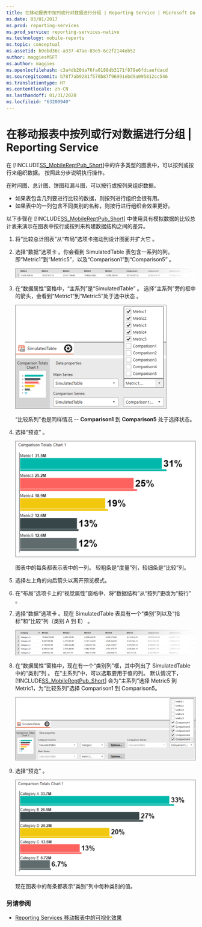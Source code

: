```yaml
---
title: 在移动报表中按列或行对数据进行分组 | Reporting Service | Microsoft Docs
ms.date: 03/01/2017
ms.prod: reporting-services
ms.prod_service: reporting-services-native
ms.technology: mobile-reports
ms.topic: conceptual
ms.assetid: b9ebd36c-a337-47ae-83e5-6c2f2144eb52
author: maggiesMSFT
ms.author: maggies
ms.openlocfilehash: c3a4db20da76fa0188db3171f879e6fdcaefdacd
ms.sourcegitcommit: b78f7ab9281f570b87f96991ebd9a095812cc546
ms.translationtype: HT
ms.contentlocale: zh-CN
ms.lasthandoff: 01/31/2020
ms.locfileid: "63200940"
---
```

# <a name="group-data-by-columns-or-rows-in-a-mobile-report--reporting-services"></a>在移动报表中按列或行对数据进行分组 | Reporting Service
在 [!INCLUDE[SS_MobileReptPub_Short](../../includes/ss-mobilereptpub-short.md)]中的许多类型的图表中，可以按列或按行来组织数据。 按照此分步说明执行操作。

在时间图、总计图、饼图和漏斗图，可以按行或按列来组织数据。 
* 如果表包含几列要进行比较的数据，则按列进行组织会很有用。 
* 如果表中的一列包含不同类别的名称，则按行进行组织会效果更好。 

以下步骤在 [!INCLUDE[SS_MobileReptPub_Short](../../includes/ss-mobilereptpub-short.md)] 中使用具有模拟数据的比较总计表来演示在图表中按行或按列来构建数据结构之间的差异。  

1. 将“比较总计图表”从“布局”选项卡拖动到设计图面并扩大它   。

2. 选择“数据”选项卡  。你会看到 SimulatedTable 表包含一系列的列，即“Metric1”到“Metric5”，以及“Comparison1”到“Comparison5”     。 

   ![mobile-report-data-group-column](../../reporting-services/mobile-reports/media/mobile-report-data-group-column.png)

3. 在“数据属性”窗格中，“主系列”是“SimulatedTable”    。 选择“主系列”旁的框中的箭头，会看到“Metric1”到“Metric5”处于选中状态    。

   ![mobile-report-properties-columns](../../reporting-services/mobile-reports/media/mobile-report-properties-columns.png)

   “比较系列”也是同样情况   -- **Comparison1** 到 **Comparison5** 处于选择状态。
   
4. 选择“预览”  。

   ![mobile-report-chart-by-columns](../../reporting-services/mobile-reports/media/mobile-report-chart-by-columns.png)

   图表中的每条都表示表中的一列。 较粗条是“度量”列，较细条是“比较”列。

5. 选择左上角的向后箭头以离开预览模式。

6. 在“布局”选项卡上的“视觉属性”窗格中，将“数据结构”从“按列”更改为“按行”      。  

7. 选择“数据”选项卡  。现在 SimulatedTable 表具有一个“类别”列以及“指标”和“比较”列（类别 A 到 E）    。 

   ![mobile-report-data-group-rows](../../reporting-services/mobile-reports/media/mobile-report-data-group-rows.png)

8.  在“数据属性”窗格中，现在有一个“类别列”框，其中列出了 SimulatedTable 中的“类别”列  。 在“主系列”中，可以选取要用于值的列。 默认情况下， [!INCLUDE[SS_MobileReptPub_Short](../../includes/ss-mobilereptpub-short.md)] 会为“主系列”选择 Metric5 到 Metric1，为“比较系列”选择 Comparison1 到 Comparison5。 

    ![mobile-report-properties-rows](../../reporting-services/mobile-reports/media/mobile-report-properties-rows.png)

9. 选择“预览”  。

   ![mobile-report-chart-by-rows](../../reporting-services/mobile-reports/media/mobile-report-chart-by-rows.png)

   现在图表中的每条都表示“类别”列中每种类别的值。

### <a name="see-also"></a>另请参阅
* [Reporting Services 移动报表中的可视化效果](../../reporting-services/mobile-reports/add-visualizations-to-reporting-services-mobile-reports.md)
